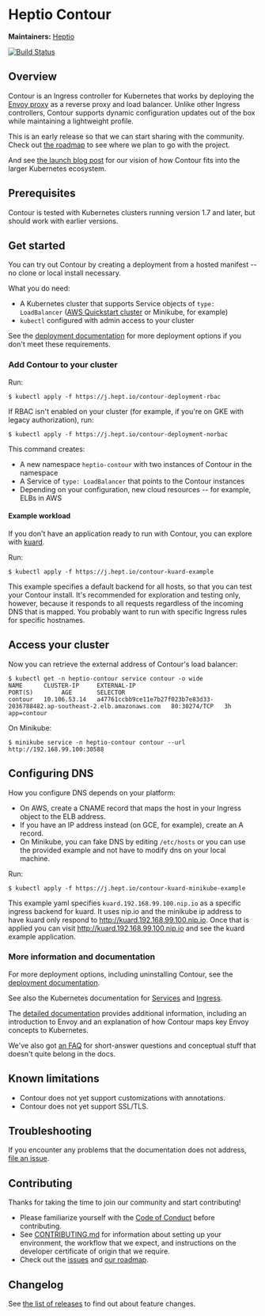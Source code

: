 # Heptio Contour

**Maintainers:** [Heptio][0]

[![Build Status][1]][2]

## Overview
Contour is an Ingress controller for Kubernetes that works by deploying the [Envoy proxy][13] as a reverse proxy and load balancer. Unlike other Ingress controllers, Contour supports dynamic configuration updates out of the box while maintaining a lightweight profile.

This is an early release so that we can start sharing with the community. Check out [the roadmap][15] to see where we plan to go with the project.

And see [the launch blog post][17] for our vision of how Contour fits into the larger Kubernetes ecosystem.

## Prerequisites

Contour is tested with Kubernetes clusters running version 1.7 and later, but should work with earlier versions.

## Get started

You can try out Contour by creating a deployment from a hosted manifest -- no clone or local install necessary.

What you do need:

- A Kubernetes cluster that supports Service objects of `type: LoadBalancer` ([AWS Quickstart cluster][9] or Minikube, for example)
- `kubectl` configured with admin access to your cluster

See the [deployment documentation][10] for more deployment options if you don't meet these requirements.

### Add Contour to your cluster

Run:

```
$ kubectl apply -f https://j.hept.io/contour-deployment-rbac
```

If RBAC isn't enabled on your cluster (for example, if you're on GKE with legacy authorization), run:

```
$ kubectl apply -f https://j.hept.io/contour-deployment-norbac
```

This command creates:

- A new namespace `heptio-contour` with two instances of Contour in the namespace
- A Service of `type: LoadBalancer` that points to the Contour instances
- Depending on your configuration, new cloud resources -- for example, ELBs in AWS

#### Example workload

If you don't have an application ready to run with Contour, you can explore with [kuard][14].

Run:

```
$ kubectl apply -f https://j.hept.io/contour-kuard-example
```

This example specifies a default backend for all hosts, so that you can test your Contour install. It's recommended for exploration and testing only, however, because it responds to all requests regardless of the incoming DNS that is mapped. You probably want to run with specific Ingress rules for specific hostnames.

## Access your cluster

Now you can retrieve the external address of Contour's load balancer:

```
$ kubectl get -n heptio-contour service contour -o wide
NAME      CLUSTER-IP     EXTERNAL-IP                                                                    PORT(S)        AGE       SELECTOR
contour   10.106.53.14   a47761ccbb9ce11e7b27f023b7e83d33-2036788482.ap-southeast-2.elb.amazonaws.com   80:30274/TCP   3h        app=contour
```

On Minikube:
```
$ minikube service -n heptio-contour contour --url
http://192.168.99.100:30588
```

## Configuring DNS

How you configure DNS depends on your platform:

- On AWS, create a CNAME record that maps the host in your Ingress object to the ELB address.
- If you have an IP address instead (on GCE, for example), create an A record.
- On Minikube, you can fake DNS by editing `/etc/hosts` or you can use the provided example and not have to modify dns on your local machine.

Run:

```
$ kubectl apply -f https://j.hept.io/contour-kuard-minikube-example
```

This example yaml specifies `kuard.192.168.99.100.nip.io` as a specific ingress backend for kuard. It uses nip.io and the minikube ip address to have kuard only respond to http://kuard.192.168.99.100.nip.io. Once that is applied you can visit http://kuard.192.168.99.100.nip.io and see the kuard example application.

### More information and documentation

For more deployment options, including uninstalling Contour, see the [deployment documentation][10].

See also the Kubernetes documentation for [Services][11] and [Ingress][12].

The [detailed documentation][3] provides additional information, including an introduction to Envoy and an explanation of how Contour maps key Envoy concepts to Kubernetes.

We've also got [an FAQ][18] for short-answer questions and conceptual stuff that doesn't quite belong in the docs.

## Known limitations

* Contour does not yet support customizations with annotations.
* Contour does not yet support SSL/TLS.

## Troubleshooting

If you encounter any problems that the documentation does not address, [file an issue][4].

## Contributing

Thanks for taking the time to join our community and start contributing!

* Please familiarize yourself with the [Code of Conduct][8] before contributing.
* See [CONTRIBUTING.md][5] for information about setting up your environment, the workflow that we expect, and instructions on the developer certificate of origin that we require.
* Check out the [issues][4] and [our roadmap][15].

## Changelog

See [the list of releases][6] to find out about feature changes.

[0]: https://github.com/heptio
[1]: https://travis-ci.org/heptio/contour.svg?branch=master
[2]: https://travis-ci.org/heptio/contour
[3]: /docs
[4]: https://github.com/heptio/contour/issues
[5]: /CONTRIBUTING.md
[6]: /CHANGELOG.md
[8]: /CODE_OF_CONDUCT.md
[9]: https://aws.amazon.com/quickstart/architecture/heptio-kubernetes/
[10]: /docs/deploy-options.md
[11]: https://kubernetes.io/docs/concepts/services-networking/service/
[12]: https://kubernetes.io/docs/concepts/services-networking/ingress/
[13]: https://www.envoyproxy.io/
[14]: https://github.com/kubernetes-up-and-running/kuard
[15]: /design/roadmap.md
[16]: https://github.com/envoyproxy/envoy/issues/95
[17]: https://blog.heptio.com/making-it-easy-to-use-envoy-as-a-kubernetes-load-balancer-dde82959f171
[18]: /FAQ.md
